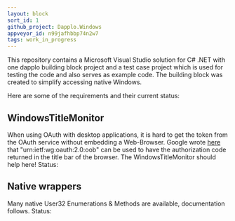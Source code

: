 ```yaml
---
layout: block
sort_id: 1
github_project: Dapplo.Windows
appveyor_id: n99jafhbbp74n2w7
tags: work_in_progress
---
```


This repository contains a Microsoft Visual Studio solution for C# .NET with one dapplo building block project and a test case project which is used for testing the code and also serves as example code. The building block was created to simplify accessing native Windows.



Here are some of the requirements and their current status:

WindowsTitleMonitor
------
When using OAuth with desktop applications, it is hard to get the token from the OAuth service without embedding a Web-Browser. Google wrote [here](https://developers.google.com/accounts/docs/OAuth2InstalledApp) that "urn:ietf:wg:oauth:2.0:oob" can be used to have the authorization code returned in the title bar of the browser. The WindowsTitleMonitor should help here!
Status: <span class="glyphicon glyphicon-ok"/>

Native wrappers
----------------
Many native User32 Enumerations & Methods are available, documentation follows.
Status: <span class="glyphicon glyphicon-ok"/>

